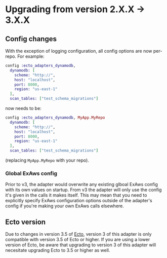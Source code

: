 # Upgrading from version 2.X.X -> 3.X.X

## Config changes

With the exception of logging configuration, all config options are now per-repo. For example:

```elixir
config :ecto_adapters_dynamodb,
  dynamodb: [
    scheme: "http://",
    host: "localhost",
    port: 8000,
    region: "us-east-1"
  ],
  scan_tables: ["test_schema_migrations"]
```

now needs to be:

```elixir
config :ecto_adapters_dynamodb, MyApp.MyRepo
  dynamodb: [
    scheme: "http://",
    host: "localhost",
    port: 8000,
    region: "us-east-1"
  ],
  scan_tables: ["test_schema_migrations"]
```

(replacing `MyApp.MyRepo` with your repo).

### Global ExAws config

Prior to v3, the adapter would overwrite any existing glboal ExAws config with its own values on
startup. From v3 the adapter will only use the config it's given in the calls it makes itself.
This may mean that you need to explicitly specify ExAws configuration options outside of the
adapter's config if you're making your own ExAws calls elsewhere.

## Ecto version

Due to changes in version 3.5 of [Ecto](https://github.com/elixir-ecto/ecto), version 3 of this
adapter is only compatible with version 3.5 of Ecto or higher. If you are using a lower version
of Ecto, be aware that upgrading to version 3 of this adapter will necesitate upgrading Ecto to
3.5 or higher as well.
